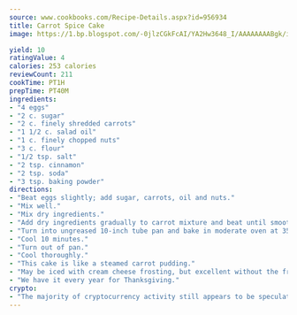 ```yaml
---
source: www.cookbooks.com/Recipe-Details.aspx?id=956934
title: Carrot Spice Cake
image: https://1.bp.blogspot.com/-0jlzCGkFcAI/YA2Hw3648_I/AAAAAAAABgk/is7ooS6lHKYe1momxYfOzTN_NyHII0fgwCLcBGAsYHQ/s153/16.png

yield: 10
ratingValue: 4
calories: 253 calories
reviewCount: 211
cookTime: PT1H
prepTime: PT40M
ingredients:
- "4 eggs"
- "2 c. sugar"
- "2 c. finely shredded carrots"
- "1 1/2 c. salad oil"
- "1 c. finely chopped nuts"
- "3 c. flour"
- "1/2 tsp. salt"
- "2 tsp. cinnamon"
- "2 tsp. soda"
- "3 tsp. baking powder"
directions:
- "Beat eggs slightly; add sugar, carrots, oil and nuts."
- "Mix well."
- "Mix dry ingredients."
- "Add dry ingredients gradually to carrot mixture and beat until smooth."
- "Turn into ungreased 10-inch tube pan and bake in moderate oven at 350u00b0 for 1 hour and 15 minutes or until cake springs back when touched lightly."
- "Cool 10 minutes."
- "Turn out of pan."
- "Cool thoroughly."
- "This cake is like a steamed carrot pudding."
- "May be iced with cream cheese frosting, but excellent without the frosting."
- "We have it every year for Thanksgiving."
crypto:
- "The majority of cryptocurrency activity still appears to be speculative."
---
```

